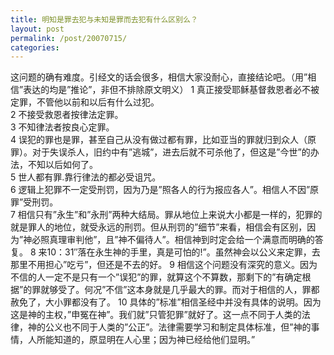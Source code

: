 ```yaml
---
title: 明知是罪去犯与未知是罪而去犯有什么区别么？
layout: post
permalink: /post/20070715/
categories: 
---
```


这问题的确有难度。引经文的话会很多，相信大家没耐心，直接结论吧。（用”相信”表达的均是”推论”，非但不排除原文明义） 
1 真正接受耶稣基督救恩者必不被定罪，不管他以前和以后有什么过犯。  
2 不接受救恩者按律法定罪。  
3 不知律法者按良心定罪。  
4 误犯的罪也是罪，甚至自己从没有做过都有罪，比如亚当的罪就归到众人（原罪）。对于失误杀人，旧约中有”逃城”，进去后就不可杀他了，但这是”今世”的办法，不知以后如何了。  
5 世人都有罪.靠行律法的都必受诅咒。  
6 逻辑上犯罪不一定受刑罚，因为乃是”照各人的行为报应各人”。相信人不因”原罪”受刑罚。  
7 相信只有”永生”和”永刑”两种大结局。罪从地位上来说大小都是一样的，犯罪的就是罪人的地位，就受永远的刑罚。但从刑罚的”细节”来看，相信会有区别，因为”神必照真理审判他”，且”神不偏待人”。相信神到时定会给一个满意而明确的答复。 
8 来10：31″落在永生神的手里，真是可怕的!”。虽然神会以公义来定罪，去那里不用担心”吃亏”，但还是不去的好。 
9 相信这个问题没有深究的意义。因为不信的人一定不是只有一个”误犯”的罪，就算这个不算数，那剩下的”有确定根据”的罪就够受了。何况”不信”这本身就是几乎最大的罪。而对于相信的人，罪都赦免了，大小罪都没有了。 
10 具体的”标准”相信圣经中并没有具体的说明。因为这是神的主权，”申冤在神”。我们就”只管犯罪”就好了。这一点不同于人类的法律，神的公义也不同于人类的”公正”。法律需要学习和制定具体标准，但”神的事情，人所能知道的，原显明在人心里；因为神已经给他们显明。”
